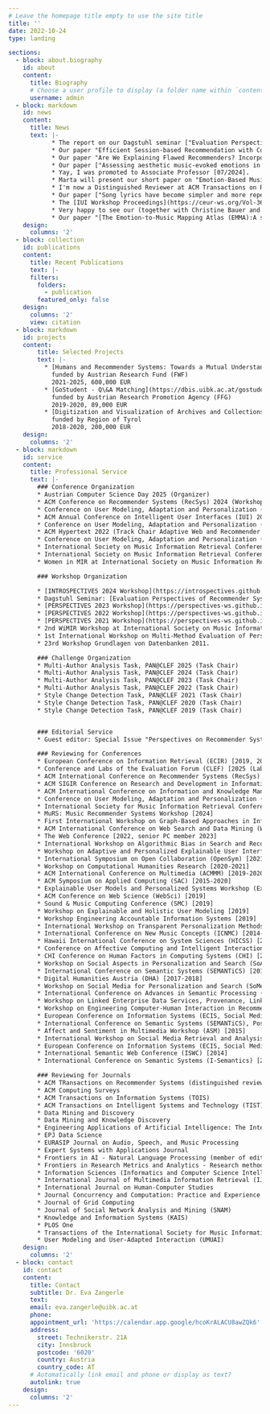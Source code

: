 ```yaml
---
# Leave the homepage title empty to use the site title
title: ''
date: 2022-10-24
type: landing

sections:
  - block: about.biography
    id: about
    content:
      title: Biography
      # Choose a user profile to display (a folder name within `content/authors/`)
      username: admin
  - block: markdown
    id: news
    content:
      title: News
      text: |-
            * The report on our Dagstuhl seminar ["Evaluation Perspectives of Recommender Systems: Driving Research and Education (Dagstuhl Seminar 24211"](https://drops.dagstuhl.de/entities/document/10.4230/DagRep.14.5.58) is out [11/2024].  
            * Our paper "Efficient Session-based Recommendation with Contrastive Graph-based Shortest Path Search" has just appeared in ACM Transactions on Recommender Systems [11/2024].  
            * Our paper "Are We Explaining Flawed Recommenders? Incorporating Recommender Performance for Evaluating Explainers" has been accepted at RecSys 2024 as an LBR paper [09/2024].  
            * Our paper ["Assessing aesthetic music-evoked emotions in a minute or less: A comparison of the GEMS-45 and the GEMS-9"](https://doi.org/10.1177/10298649241256252) was accepted for publication in the Musicae Scientiae journal [08/2024].  
            * Yay, I was promoted to Associate Professor [07/2024].  
            * Marta will present our short paper on "Emotion-Based Music Recommendation from Quality Annotations and Large-Scale User-Generated Tags" co-authored by Marta Moscati, Hannah Strauß, Peer-Ole Jacobsen, Andreas Peintner, Eva Zangerle, Marcel Zentner and Markus Schedl at the 32nd ACM Conference on User Modeling, Adaptation and Personalization next week. [06/2024].  
            * I'm now a Distinguished Reviewer at ACM Transactions on Recommender Systems (TORS) [04/2024].  
            * Our paper ["Song lyrics have become simpler and more repetitive over the last five decades"](https://www.nature.com/articles/s41598-024-55742-x) has appeared in Nature Scientific Reports :) [04/2024]. 
            * The [IUI Workshop Proceedings](https://ceur-ws.org/Vol-3660/) are now out, co-edited by Axel Soto and me [04/2024].   
            * Very happy to see our (together with Christine Bauer and Alan Said) Special Issue on ["Perspectives on Recommender Systems Evaluation"](https://dl.acm.org/toc/tors/2024/2/1) appear in ACM Transactions on Recommender Systems [03/2024].  
            * Our paper "[The Emotion-to-Music Mapping Atlas (EMMA):A systematically organized online database of emotionally evocative music excerpts](https://rdcu.be/dyql3)" (by Hannah Strauß, Julia Vigl,  Peer-Ole Jacobsen, Martin Bayer, Francesca Talamini, Wolfgang Vigl, me, and Marcel Zentner) has just appeared in Behavior Research Methods [02/2024].  
    design: 
      columns: '2'
  - block: collection
    id: publications
    content:
      title: Recent Publications
      text: |-
      filters:
        folders:
          - publication
        featured_only: false
    design:
      columns: '2'
      view: citation
  - block: markdown
    id: projects
    content:
        title: Selected Projects
        text: |-
          * [Humans and Recommender Systems: Towards a Mutual Understanding](https://humrec.github.io/) (principal investigator)  
            funded by Austrian Research Fund (FWF)  
            2021-2025, 600,000 EUR
          * [GoStudent - Q\&A Matching](https://dbis.uibk.ac.at/gostudent-question-answering-system) (principal investigator)  
            funded by Austrian Research Promotion Agency (FFG)  
            2019-2020, 89,000 EUR 
          * [Digitization and Visualization of Archives and Collections](https://dbis-digivis.uibk.ac.at/mediawiki/index.php/Project_Digivis) (co-principal investigator)  
            funded by Region of Tyrol   
            2018-2020, 200,000 EUR
    design: 
      columns: '2'
  - block: markdown
    id: service
    content:
      title: Professional Service
      text: |-
        ### Conference Organization  
        * Austrian Computer Science Day 2025 (Organizer)  
        * ACM Conference on Recommender Systems (RecSys) 2024 (Workshop Chair)  
        * Conference on User Modeling, Adaptation and Personalization (UMAP) 2024 (Track Chair Personalized Recommender Systems)
        * ACM Annual Conference on Intelligent User Interfaces (IUI) 2024 (Workshop and Tutorials Chair)  
        * Conference on User Modeling, Adaptation and Personalization (UMAP) 2022 (Track Chair Personalized Recommender Systems)
        * ACM Hypertext 2022 (Track Chair Adaptive Web and Recommender Systems)
        * Conference on User Modeling, Adaptation and Personalization (UMAP) 2021 (Late Breaking Results and Demo Chair)
        * International Society on Music Information Retrieval Conference (ISMIR) 2020 (Publication Chair)
        * International Society on Music Information Retrieval Conference (ISMIR) 2019 (Tutorials Chair)
        * Women in MIR at International Society on Music Information Retrieval Conference (ISMIR) 2018 (WiMIR Chair)

        ### Workshop Organization

        * [INTROSPECTIVES 2024 Workshop](https://introspectives.github.io/): Reflections on Recommender Systems Past, Present, and Future at ACM Recommender Systems 2024.    
        * Dagstuhl Seminar: [Evaluation Perspectives of Recommender Systems: Driving Research and Education 2024](https://www.dagstuhl.de/de/seminars/seminar-calendar/seminar-details/24211).  
        * [PERSPECTIVES 2023 Workshop](https://perspectives-ws.github.io/2023/): 3rd Perspectives on the Evaluation of Recommender Systems Workshop at ACM Recommender Systems 2023.  
        * [PERSPECTIVES 2022 Workshop](https://perspectives-ws.github.io/2022/): 2nd Perspectives on the Evaluation of Recommender Systems Workshop at ACM Recommender Systems 2022.
        * [PERSPECTIVES 2021 Workshop](https://perspectives-ws.github.io/2021/): Perspectives on the Evaluation of Recommender Systems Workshop at ACM Recommender Systems 2021.
        * 2nd WiMIR Workshop at International Society on Music Information Retrieval Conference (Project Guide for Multi-Dimensional User Models for MIR).
        * 1st International Workshop on Multi-Method Evaluation of Personalized Systems @UMAP 2018 – User Modelling, Adaptation and Personalization, 2018.
        * 23rd Workshop Grundlagen von Datenbanken 2011.

        ### Challenge Organization 
        * Multi-Author Analysis Task, PAN@CLEF 2025 (Task Chair)
        * Multi-Author Analysis Task, PAN@CLEF 2024 (Task Chair)
        * Multi-Author Analysis Task, PAN@CLEF 2023 (Task Chair)
        * Multi-Author Analysis Task, PAN@CLEF 2022 (Task Chair)
        * Style Change Detection Task, PAN@CLEF 2021 (Task Chair)
        * Style Change Detection Task, PAN@CLEF 2020 (Task Chair)
        * Style Change Detection Task, PAN@CLEF 2019 (Task Chair)


        ### Editorial Service
        * Guest editor: Special Issue "Perspectives on Recommender Systems Evaluation" in ACM Transactions on Recommender Systems (together with Christine Bauer and Alan Said) [2022-2024]  

        ### Reviewing for Conferences
        * European Conference on Information Retrieval (ECIR) [2019, 2021-2023, 2024 (workshops), 2025]
        * Conference and Labs of the Evaluation Forum (CLEF) [2025 (Lab Proposals)]   
        * ACM International Conference on Recommender Systems (RecSys) [2018-2022; best reviewer award nominee 2018; senior PC member 2024]  
        * ACM SIGIR Conference on Research and Development in Information Retrieval (SIGIR) [2022, senior PC member 2023--2024]
        * ACM International Conference on Information and Knowledge Management (CIKM) [2024, senior PC member for short papers 2024]
        * Conference on User Modeling, Adaptation and Personalization (UMAP) [2019-2021, 2023-2024; best reviewer award nominee 2023]
        * International Society for Music Information Retrieval Conference (ISMIR) [2016, meta-reviewer 2017-2022, 2024]
        * MuRS: Music Recommender Systems Workshop [2024]  
        * First International Workshop on Graph-Based Approaches in Information Retrieval [2024]  
        * ACM International Conference on Web Search and Data Mining (WSDM) [2023]
        * The Web Conference [2022, senior PC member 2023]
        * International Workshop on Algorithmic Bias in Search and Recommendation [2020-2023]
        * Workshop on Adaptive and Personalized Explainable User Interfaces [2022]
        * International Symposium on Open Collaboration (OpenSym) [2021]
        * Workshop on Computational Humanities Research [2020-2021]
        * ACM International Conference on Multimedia (ACMMM) [2019-2020]
        * ACM Symposium on Applied Computing (SAC) [2015-2020]
        * Explainable User Models and Personalized Systems Workshop (ExUM) [2020]
        * ACM Conference on Web Science (WebSci) [2019]
        * Sound & Music Computing Conference (SMC) [2019]
        * Workshop on Explainable and Holistic User Modeling [2019]
        * Workshop Engineering Accountable Information Systems [2019]
        * International Workshop on Transparent Personalization Methods based on Heterogeneous Personal Data [2019]
        * International Conference on New Music Concepts (ICNMC) [2014-2019]
        * Hawaii International Conference on System Sciences (HICSS) [2016-2019]
        * Conference on Affective Computing and Intelligent Interaction (ACII) [2017, 2019]
        * CHI Conference on Human Factors in Computing Systems (CHI) [2018]
        * Workshop on Social Aspects in Personalization and Search (SoAPS) [2018]
        * International Conference on Semantic Systems (SEMANTiCS) [2014-2018]
        * Digital Humanities Austria (DHA) [2017-2018]
        * Workshop on Social Media for Personalization and Search (SoMePeaS) [2017]
        * International Conference on Advances in Semantic Processing (SemaPro) [2017]
        * Workshop on Linked Enterprise Data Services, Provenance, Linking and QualitY (LEDSPLaY) [2017]
        * Workshop on Engineering Computer-Human Interaction in Recommender Systems (EnCHIReS) [2016]
        * European Conference on Information Systems (ECIS, Social Media in Business and Society) [2016]
        * International Conference on Semantic Systems (SEMANTiCS), Poster Track [2014-2016]
        * Affect and Sentiment in Multimedia Workshop (ASM) [2015]
        * International Workshop on Social Media Retrieval and Analysis (Somera) [2014-2015]
        * European Conference on Information Systems (ECIS, Social Media Research and Analytics Track) [2015]
        * International Semantic Web Conference (ISWC) [2014]
        * International Conference on Semantic Systems (I-Semantics) [2012-2013]

        ### Reviewing for Journals
        * ACM TRansactions on Recommender Systems (distinguished reviewer)  
        * ACM Computing Surveys  
        * ACM Transactions on Information Systems (TOIS)
        * ACM Transactions on Intelligent Systems and Technology (TIST)
        * Data Mining and Discovery
        * Data Mining and Knowledge Discovery
        * Engineering Applications of Artificial Intelligence: The International Journal of Intelligent Real-Time Automation
        * EPJ Data Science 
        * EURASIP Journal on Audio, Speech, and Music Processing
        * Expert Systems with Applications Journal
        * Frontiers in AI - Natural Language Processing (member of editorial team)
        * Frontiers in Research Metrics and Analytics - Research methods (member of editorial team)
        * Information Sciences (Informatics and Computer Science Intelligent Systems Applications)
        * International Journal of Multimedia Information Retrieval (IJMIR)
        * International Journal on Human-Computer Studies
        * Journal Concurrency and Computation: Practice and Experience
        * Journal of Grid Computing
        * Journal of Social Network Analysis and Mining (SNAM)
        * Knowledge and Information Systems (KAIS)
        * PLOS One
        * Transactions of the International Society for Music Information Retrieval (TISMIR)
        * User Modeling and User-Adapted Interaction (UMUAI)
    design: 
      columns: '2'
  - block: contact
    id: contact
    content:
      title: Contact
      subtitle: Dr. Eva Zangerle
      text: 
      email: eva.zangerle@uibk.ac.at
      phone: 
      appointment_url: 'https://calendar.app.google/hcoKrALACU8awZQk6'
      address:
        street: Technikerstr. 21A
        city: Innsbruck
        postcode: '6020'
        country: Austria
        country_code: AT
      # Automatically link email and phone or display as text?
      autolink: true
    design:
      columns: '2'
---
```

